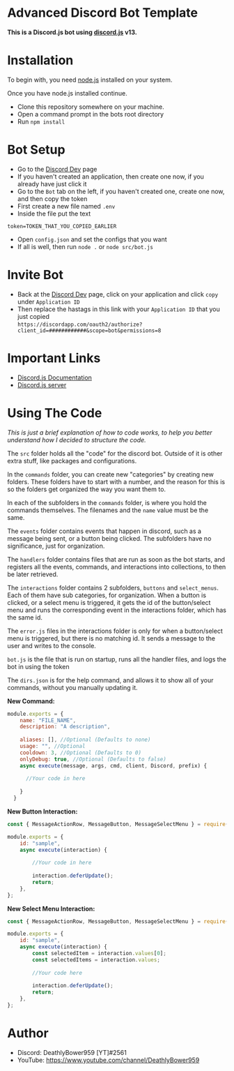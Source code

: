 # Advanced Discord Bot Template

**This is a Discord.js bot using [discord.js](https://github.com/discordjs/discord.js) v13.**

# Installation
To begin with, you need [node.js](https://nodejs.org) installed on your system.

Once you have node.js installed continue.

- Clone this repository somewhere on your machine.
- Open a command prompt in the bots root directory
- Run `npm install`

# Bot Setup
- Go to the [Discord Dev](https://discord.com/developers/applications/) page
- If you haven't created an application, then create one now, if you already have just click it
- Go to the `Bot` tab on the left, if you haven't created one, create one now, and then copy the token
- First create a new file named `.env`
- Inside the file put the text
```
token=TOKEN_THAT_YOU_COPIED_EARLIER
```
- Open `config.json` and set the configs that you want
- If all is well, then run `node .` or `node src/bot.js`

# Invite Bot
- Back at the [Discord Dev](https://discord.com/developers/applications/) page, click on your application and click `copy` under `Application ID`
- Then replace the hastags in this link with your `Application ID` that you just copied <br>
`https://discordapp.com/oauth2/authorize?client_id=############&scope=bot&permissions=8`

# Important Links
- [Discord.js Documentation](https://discord.js.org/#/docs)
- [Discord.js server](https://discord.gg/bRCvFy9)

# Using The Code
*This is just a brief explanation of how to code works, to help you better understand how I decided to structure the code.*

The `src` folder holds all the "code" for the discord bot. Outside of it is other extra stuff, like packages and configurations.

In the `commands` folder, you can create new "categories" by creating new folders. These folders have to start with a number, and the reason for this is so the folders get organized the way you want them to.

In each of the subfolders in the `commands` folder, is where you hold the commands themselves. The filenames and the `name` value must be the same.

The `events` folder contains events that happen in discord, such as a message being sent, or a button being clicked. The subfolders have no significance, just for organization.

The `handlers` folder contains files that are run as soon as the bot starts, and registers all the events, commands, and interactions into collections, to then be later retrieved.

The `interactions` folder contains 2 subfolders, `buttons` and `select_menus`. Each of them have sub categories, for organization. When a button is clicked, or a select menu is triggered, it gets the id of the button/select menu and runs the corresponding event in the interactions folder, which has the same id.

The `error.js` files in the interactions folder is only for when a button/select menu is triggered, but there is no matching id. It sends a message to the user and writes to the console.

`bot.js` is the file that is run on startup, runs all the handler files, and logs the bot in using the token

The `dirs.json` is for the help command, and allows it to show all of your commands, without you manually updating it.


**New Command:**
```js
module.exports = {
    name: "FILE_NAME",
    description: "A description",
    
    aliases: [], //Optional (Defaults to none)
    usage: "", //Optional
    cooldown: 3, //Optional (Defaults to 0)
    onlyDebug: true, //Optional (Defaults to false)
    async execute(message, args, cmd, client, Discord, prefix) {
  
      //Your code in here
  
    }
  }
```

**New Button Interaction:**
```js
const { MessageActionRow, MessageButton, MessageSelectMenu } = require('discord.js');

module.exports = {
	id: "sample",
	async execute(interaction) {
		
		//Your code in here
		
		interaction.deferUpdate();
		return;
	},
};
```

**New Select Menu Interaction:**
```js
const { MessageActionRow, MessageButton, MessageSelectMenu } = require('discord.js');

module.exports = {
	id: "sample",
	async execute(interaction) {
		const selectedItem = interaction.values[0];
		const selectedItems = interaction.values;
		
		//Your code here
		
		interaction.deferUpdate();
		return;
	},
};
```

# Author
- Discord: DeathlyBower959 [YT]#2561
- YouTube: <https://www.youtube.com/channel/DeathlyBower959>
